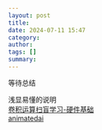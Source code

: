 ```yaml
---
layout: post
title: 
date: 2024-07-11 15:47
category: 
author: 
tags: []
summary: 
---
```


等待总结

浅显易懂的说明<br>
[卷积运算扫盲学习-硬件基础](https://zhuanlan.zhihu.com/p/694356231)<br>
[animatedai](https://animatedai.github.io/)<br>